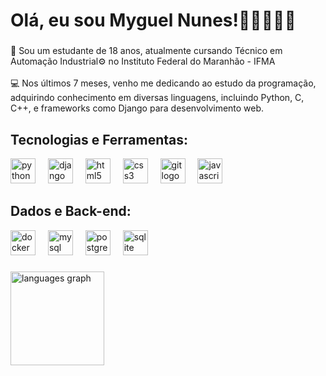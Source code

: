 <h1 align="left">Olá, eu sou Myguel Nunes!👋🏽👨🏽‍💻</h1>

### 

<p align="left">🏫 Sou um estudante de 18 anos, atualmente cursando Técnico em Automação Industrial⚙️ no Instituto Federal do Maranhão - IFMA<br><br>💻 Nos últimos 7 meses, venho me dedicando ao estudo da programação, adquirindo conhecimento em diversas linguagens, incluindo Python, C, C++, e frameworks como Django para desenvolvimento web.</p>

### 

<h2 align="left">Tecnologias e Ferramentas:</h2>

<div align="left">
  <img src="https://cdn.jsdelivr.net/gh/devicons/devicon/icons/python/python-original.svg" height="40" alt="python logo"  />
  <img width="12" />
  <img src="https://skillicons.dev/icons?i=django" height="40" alt="django logo"  />
  <img width="12" />
  <img src="https://cdn.jsdelivr.net/gh/devicons/devicon/icons/html5/html5-original.svg" height="40" alt="html5 logo"  />
  <img width="12" />
  <img src="https://cdn.jsdelivr.net/gh/devicons/devicon/icons/css3/css3-original.svg" height="40" alt="css3 logo"  />
  <img width="12" />
  <img src="https://cdn.jsdelivr.net/gh/devicons/devicon/icons/git/git-original.svg" height="40" alt="git logo"  />
  <img width="12" />
  <img src="https://cdn.jsdelivr.net/gh/devicons/devicon/icons/javascript/javascript-original.svg" height="40" alt="javascript logo"  />
</div>

<h2 align="left">Dados e Back-end:</h2>
<div align="left">
  <img src="https://skillicons.dev/icons?i=docker" height="40" alt="docker logo"  />
  <img width="12" />
  <img src="https://skillicons.dev/icons?i=mysql" height="40" alt="mysql logo"  />
  <img width="12" />
  <img src="https://skillicons.dev/icons?i=postgres" height="40" alt="postgresql logo"  />
  <img width="12" />
  <img src="https://cdn.jsdelivr.net/gh/devicons/devicon/icons/sqlite/sqlite-original.svg" height="40" alt="sqlite logo"  />
</div>

###

<img src="https://github-readme-stats.vercel.app/api/top-langs?username=Myguel-Angelo&locale=en&hide_title=false&layout=compact&card_width=320&langs_count=5&theme=github_dark&hide_border=true&order=2" height="150" alt="languages graph"  />

###

### 

<br clear="both">

<h2 align="left"></h2>

### 
